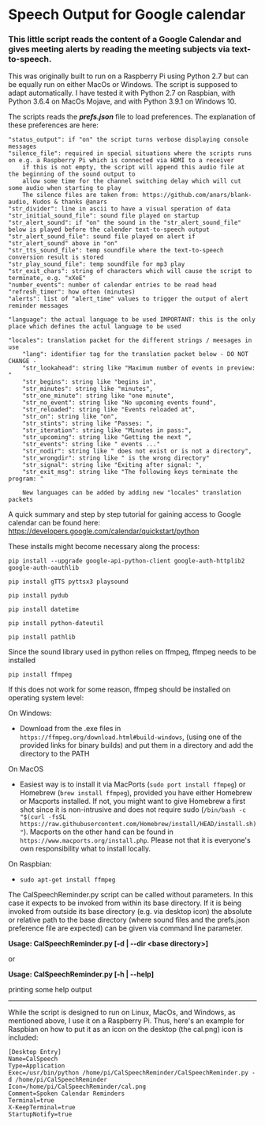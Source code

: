 # Speech Output for Google calendar

### This little script reads the content of a Google Calendar and gives meeting alerts by reading the meeting subjects via text-to-speech.

This was originally built to run on a Raspberry Pi using Python 2.7 but can be equally run on either MacOs or Windows. The script is supposed to adapt automatically. I have tested it with Python 2.7 on Raspbian, with Python 3.6.4 on MacOs Mojave, and with Python 3.9.1 on Windows 10.

The scripts reads the **_prefs.json_** file to load preferences. The explanation of these preferences are here:

	"status_output": if "on" the script turns verbose displaying console messages
	"silence_file": required in special situations where the scripts runs on e.g. a Raspberry Pi which is connected via HDMI to a receiver
		if this is not empty, the script will append this audio file at the beginning of the sound output to
		allow some time for the channel switching delay which will cut some audio when starting to play
		The silence files are taken from: https://github.com/anars/blank-audio, Kudos & thanks @anars
	"str_divider": line in ascii to have a visual speration of data
	"str_initial_sound_file": sound file played on startup
	"str_alert_sound": if "on" the sound in the "str_alert_sound_file" below is played before the calender text-to-speech output
	"str_alert_sound_file": sound file played on alert if "str_alert_sound" above in "on"
	"str_tts_sound_file": temp soundfile where the text-to-speech conversion result is stored
	"str_play_sound_file": temp soundfile for mp3 play
	"str_exit_chars": string of characters which will cause the script to terminate, e.g. "xXeE"
	"number_events": number of calendar entries to be read head 
	"refresh_timer": how often (minutes) 
	"alerts": list of "alert_time" values to trigger the output of alert reminder messages

	"language": the actual language to be used IMPORTANT: this is the only place which defines the actul language to be used
	
	"locales": translation packet for the different strings / meesages in use
    	"lang": identifier tag for the translation packet below - DO NOT CHANGE -
    	"str_lookahead": string like "Maximum number of events in preview: "
    	"str_begins": string like "begins in",
    	"str_minutes": string like "minutes",
    	"str_one_minute": string like "one minute",
    	"str_no_event": string like "No upcoming events found",
    	"str_reloaded": string like "Events reloaded at",
    	"str_on": string like "on",
    	"str_stints": string like "Passes: ",
    	"str_iteration": string like "Minutes in pass:",
    	"str_upcoming": string like "Getting the next ",
    	"str_events": string like " events ..."
    	"str_nodir": string like " does not exist or is not a directory",
    	"str_wrongdir": string like " is the wrong directory"
    	"str_signal": string like "Exiting after signal: ",
    	"str_exit_msg": string like "The following keys terminate the program: "
    	
    	New languages can be added by adding new "locales" translation packets

A quick summary and step by step tutorial for gaining access to Google calendar can be found here:
https://developers.google.com/calendar/quickstart/python

These installs might become necessary along the process:

```
pip install --upgrade google-api-python-client google-auth-httplib2 google-auth-oauthlib

pip install gTTS pyttsx3 playsound

pip install pydub

pip install datetime

pip install python-dateutil

pip install pathlib
```

Since the sound library used in python relies on ffmpeg, ffmpeg needs to be installed

`pip install ffmpeg`

If this does not work for some reason, ffmpeg should be installed on operating system level:

On Windows:
- Download from the .exe files in `https://ffmpeg.org/download.html#build-windows`, (using one of the provided links for binary builds) and put them in a directory and add the directory to the PATH

On MacOS
- Easiest way is to install it via MacPorts (`sudo port install ffmpeg`) or Homebrew (`brew install ffmpeg`), provided you have either Homebrew or Macports installed. If not, you might want to give Homebrew a first shot since it is non-intrusive and does not require sudo (`/bin/bash -c "$(curl -fsSL https://raw.githubusercontent.com/Homebrew/install/HEAD/install.sh)"`). Macports on the other hand can be found in `https://www.macports.org/install.php`. Please not that it is everyone's own responsibility what to install locally.

On Raspbian:
- `sudo apt-get install ffmpeg`

The CalSpeechReminder.py script can be called without parameters. In this case it expects to be invoked from within its base directory. If it is being invoked from outside its base directory (e.g. via desktop icon) the absolute or relative path to the base directory (where sound files and the prefs.json preference file are expected) can be given via command line parameter.

**Usage:  CalSpeechReminder.py \[-d | --dir \<base directory\>\]**

or

**Usage:  CalSpeechReminder.py \[-h | --help\]**

printing some help output

--------------------------------------------------------


While the script is designed to run on Linux, MacOs, and Windows, as mentioned above, I use it on a Raspberry Pi. Thus, here's an example for Raspbian on how to put it as an icon on the desktop (the cal.png) icon is included:

```
[Desktop Entry]
Name=CalSpeech
Type=Application
Exec=/usr/bin/python /home/pi/CalSpeechReminder/CalSpeechReminder.py -d /home/pi/CalSpeechReminder
Icon=/home/pi/CalSpeechReminder/cal.png
Comment=Spoken Calendar Reminders
Terminal=true
X-KeepTerminal=true
StartupNotify=true
```